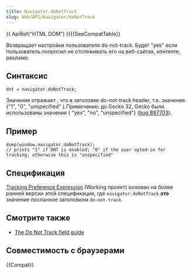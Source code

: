 ```yaml
---
title: Navigator.doNotTrack
slug: Web/API/Navigator/doNotTrack
---
```


{{ ApiRef("HTML DOM") }}{{SeeCompatTable}}

Возвращает настройки пользователя do-not-track. Будет "yes" если пользователь попросил не отслеживать его на веб-сайтах, контенте, рекламе.

## Синтаксис

```
dnt = navigator.doNotTrack;
```

Значение отражает , что в заголовке do-not-track header, т.е. значения {"1", "0", "unspecified" }.Примечание: до Gecko 32, Gecko были использованы значения { "yes", "no", "unspecified"} ([bug 887703](https://bugzilla.mozilla.org/show_bug.cgi?id=887703)).

## Пример

```
dump(window.navigator.doNotTrack);
// prints "1" if DNT is enabled; "0" if the user opted-in for tracking; otherwise this is "unspecified"
```

## Спецификация

[Tracking Preference Expression](http://www.w3.org/TR/tracking-dnt/) (Working проект) основан на более ранней версии этой спецификации, где `navigator.doNotTrack` **это** значение посланное заголовком `do-not-track`.

## Смотрите также

- [The Do Not Track field guide](/en/The_Do_Not_Track_Field_Guide)

## Совместимость с браузерами

{{Compat}}
